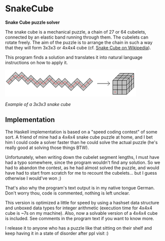 SnakeCube
=========

**Snake Cube puzzle solver**

The snake cube is a mechanical puzzle, a chain of 27 or 64 cubelets,
connected by an elastic band running through them.
The cubelets can rotate freely. The aim of the puzzle is to arrange
the chain in such a way that they will form 3x3x3 or 4x4x4 cube
(cf. [Snake Cube on Wikipedia](http://en.wikipedia.org/wiki/Snake_cube)).

This program finds a solution and translates it into natural language
instructions on how to apply it.

![3x3x3 snake cube](snakecube3x3x3.png "Example of a 3x3x3 snake cube")

*Example of a 3x3x3 snake cube*



Implementation
--------------

The Haskell implementation is based on a "speed coding contest" of some sort.
A friend of mine had a 4x4x4 snake cube puzzle at home, and I bet him I could code
a solver faster than he could solve the actual puzzle (he's really good
at solving those things BTW).

Unfortunately, when writing down the cubelet segment lengths, I must have
had a typo somewhere, since the program wouldn't find any solution. So we
had to abandon the contest, as he had almost solved the puzzle, and would
have had to start from scratch for me to recount the cubelets... but I
guess otherwise I would've won ;)

That's also why the program's text output is in my native tongue German.
Don't worry thou, code is commented, nothing is left unclear.

This version is optimized a little for speed by using a hashset data
structure and unboxed data types for integer arithmetic (execution time
for 4x4x4 cube is ~7s on my machine). Also, now a solvable version of
a 4x4x4 cube is included. 
See comments in the program text if you want to know more.

I release it to anyone who has a puzzle like that sitting on their shelf
and keep having it in a state of disorder after ppl visit :)

